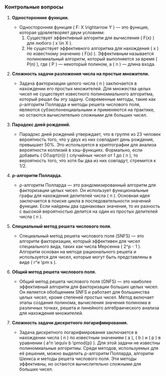 ### Контрольные вопросы

1. **Односторонние функции.**

   - Односторонняя функция \( F: X \rightarrow Y \) — это функция, которая удовлетворяет двум условиям:
     1. Существует эффективный алгоритм для вычисления \( F(x) \) для любого \( x \in X \).
     2. Не существует эффективного алгоритма для нахождения \( x \) по известному значению \( F(x) \). Эффективным называется полиномиальный алгоритм, который выполняется за время \( P(n) \), где \( P \) — некоторый полином, а \( n \) — длина входа.

2. **Сложность задачи разложения числа на простые множители.**

   - Задача факторизации целого числа \( n \) заключается в нахождении его простых множителей. Для множества целых чисел не существует известного полиномиального алгоритма, который решал бы эту задачу. Современные методы, такие как ρ-алгоритм Полларда и методы решета числового поля, являются субэкспоненциальными и применяются на практике, но остаются вычислительно сложными для больших чисел.

3. **Парадокс дней рождений.**

   - Парадокс дней рождений утверждает, что в группе из 23 человек вероятность того, что у двух из них совпадает день рождения, превышает 50%. Это используется в криптографии для анализа вероятности коллизий в хэш-функциях. Формально, если добавить \( O(\sqrt{n}) \) случайных чисел от 1 до \( n \), то вероятность того, что хотя бы два из них совпадут, стремится к 1/2.

4. **ρ-алгоритм Полларда.**

   - ρ-алгоритм Полларда — это рандомизированный алгоритм для факторизации целых чисел. Он использует функциональные графы для нахождения делителей числа \( n \). Основная идея заключается в поиске цикла в последовательности значений функции. Если найдены два одинаковых значения, то их разность с высокой вероятностью делится на один из простых делителей числа \( n \).

5. **Специальный метод решета числового поля.**

   - Специальный метод решета числового поля (SNFS) — это алгоритм факторизации, который эффективен для чисел специального вида, таких как числа Мерсенна \( 2^p - 1 \). Алгоритм основан на методе рационального решета и используется для чисел, которые могут быть представлены в виде \( r^e \pm s \).

6. **Общий метод решета числового поля.**

   - Общий метод решета числового поля (GNFS) — это наиболее эффективный алгоритм для факторизации больших целых чисел. Он является обобщением SNFS и работает для большинства целых чисел, кроме степеней простых чисел. Метод включает этапы создания полинома, вычисления значения полинома в различных точках, решета и линейного алгебраического анализа для нахождения множителей.

7. **Сложность задачи дискретного логарифмирования.**
   - Задача дискретного логарифмирования заключается в нахождении числа \( n \) по известным значениям \( a \), \( b \) и \( p \) в уравнении \( a^n \equiv b \pmod{p} \). Для этой задачи не известны полиномиальные алгоритмы. Среди методов, используемых для её решения, можно выделить ρ-алгоритм Полларда, алгоритм Шенкса и методы решета числового поля. Эти методы эффективны, но остаются вычислительно сложными для больших чисел.
